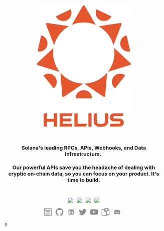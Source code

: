 <br>

<p align="center">
    <img width="300" src="/img/HeliusLogo.png" alt="Helius Logo">
</p>

<br>
<h3 align="center">Solana's leading RPCs, APIs, Webhooks, and Data Infrastructure.&nbsp;</h3>

<h3 align="center">
    Our powerful APIs save you the headache of dealing with cryptic on-chain data, so you can focus on your product. It's time to build.
</h3>

<br>

<p align="center">
	<a href="https://discord.gg/helius"><img src="https://img.shields.io/discord/992616840251584633?label=discord&style=flat-square&color=5a66f6"></a>
	&nbsp;
    <a href="https://twitter.com/heliuslabs"><img src="https://img.shields.io/badge/twitter-follow_us-1d9bf0.svg?style=flat-square"></a>
    &nbsp;
    <a href="https://www.linkedin.com/company/heliusapi/"><img src="https://img.shields.io/badge/linkedin-connect_with_us-0a66c2.svg?style=flat-square"></a>
    &nbsp;
    <a href="mailto:info@helius.xyz"><img src="https://img.shields.io/badge/email-get_in_contact-blue?style=flat-square"></a>
</p>

<p align="center">
	<a href="https://www.helius.dev/blog"><img height="25" src="/img/social/blog.svg" alt="Blog"></a>
	&nbsp;
	<a href="https://github.com/helius-labs"><img height="25" src="/img/social/github.svg" alt="Github	"></a>
	&nbsp;
    <a href="https://www.linkedin.com/company/heliusapi/"><img height="25" src="/img/social/linkedin.svg" alt="LinkedIn"></a>
    &nbsp;
    <a href="https://twitter.com/heliuslabs"><img height="25" src="/img/social/twitter.svg" alt="Twitter"></a>
    &nbsp;
    <a href="https://www.youtube.com/@helius_labs"><img height="25" src="/img/social/youtube.svg" alt="Youtube"></a>
    &nbsp;
    <a href="https://docs.helius.xyz/welcome/what-is-helius"><img height="25" src="/img/social/docs.svg" alt="Docs"></a>
    &nbsp;
    <a href="https://discord.gg/helius"><img height="25" src="/img/social/discord.svg" alt="Discord"></a>
    &nbsp;
</p>
s
